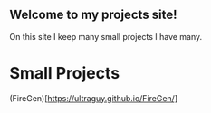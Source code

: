 ## Welcome to my projects site!
On this site I keep many small projects I have many. 
# Small Projects
(FireGen)[https://ultraguy.github.io/FireGen/]
